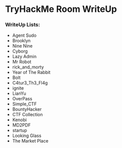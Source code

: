 # TryHackMe Room WriteUp
### WriteUp Lists:
- Agent Sudo
- Brooklyn 
- Nine Nine   
- Cyborg  
- Lazy Admin  
- Mr Robot   
- rick_and_morty  
- Year of The Rabbit
- Bolt
- C4tur3_Th3_Fl4g
- ignite
- LianYu
- OverPass
- Simple_CTF
- BountyHacker
- CTF Collection
- Kenobi
- MD2PDF
- startup
- Looking Glass
- The Market Place